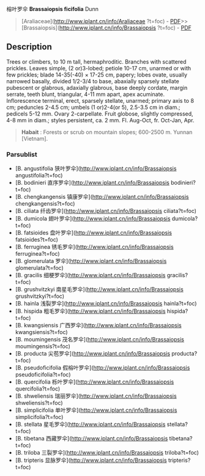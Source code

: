 榕叶罗伞 **Brassaiopsis ficifolia** Dunn

> [Araliaceae](http://www.iplant.cn/info/Araliaceae ?t=foc) - [PDF](http://iplant.cn/foc/pdf/Araliaceae.pdf)>>[Brassaiopsis](http://www.iplant.cn/info/Brassaiopsis ?t=foc) - [PDF](http://www.iplant.cn/foc/pdf/Brassaiopsis.pdf)

## Description

Trees or climbers, to 10 m tall, hermaphroditic. Branches with scattered prickles. Leaves simple, (2 or)3-lobed; petiole 10-17 cm, unarmed or with few prickles; blade 14-35(-40) × 17-25 cm, papery; lobes ovate, usually narrowed basally, divided 1/2-3/4 to base, abaxially sparsely stellate pubescent or glabrous, adaxially glabrous, base deeply cordate, margin serrate, teeth blunt, triangular, 4-11 mm apart, apex acuminate. Inflorescence terminal, erect, sparsely stellate, unarmed; primary axis to 8 cm; peduncles 2-4.5 cm; umbels (1 or)2-4(or 5), 2.5-3.5 cm in diam.; pedicels 5-12 mm. Ovary 2-carpellate. Fruit globose, slightly compressed, 4-8 mm in diam.; styles persistent, ca. 2 mm. Fl. Aug-Oct, fr. Oct-Jan, Apr.

> **Habait** : 
> Forests or scrub on mountain slopes; 600-2500 m. Yunnan [Vietnam].

### Parsublist

* [B.  angustifolia  狭叶罗伞](http://www.iplant.cn/info/Brassaiopsis angustifolia?t=foc)
* [B.  bodinieri  直序罗伞](http://www.iplant.cn/info/Brassaiopsis bodinieri?t=foc)
* [B.  chengkangensis  镇康罗伞](http://www.iplant.cn/info/Brassaiopsis chengkangensis?t=foc)
* [B.  ciliata  纤齿罗伞](http://www.iplant.cn/info/Brassaiopsis ciliata?t=foc)
* [B.  dumicola  翅叶罗伞](http://www.iplant.cn/info/Brassaiopsis dumicola?t=foc)
* [B.  fatsioides  盘叶罗伞](http://www.iplant.cn/info/Brassaiopsis fatsioides?t=foc)
* [B.  ferruginea  锈毛罗伞](http://www.iplant.cn/info/Brassaiopsis ferruginea?t=foc)
* [B.  glomerulata  罗伞](http://www.iplant.cn/info/Brassaiopsis glomerulata?t=foc)
* [B.  gracilis  细梗罗伞](http://www.iplant.cn/info/Brassaiopsis gracilis?t=foc)
* [B.  grushvitzkyi  南星毛罗伞](http://www.iplant.cn/info/Brassaiopsis grushvitzkyi?t=foc)
* [B.  hainla  浅裂罗伞](http://www.iplant.cn/info/Brassaiopsis hainla?t=foc)
* [B.  hispida  粗毛罗伞](http://www.iplant.cn/info/Brassaiopsis hispida?t=foc)
* [B.  kwangsiensis  广西罗伞](http://www.iplant.cn/info/Brassaiopsis kwangsiensis?t=foc)
* [B.  moumingensis  茂名罗伞](http://www.iplant.cn/info/Brassaiopsis moumingensis?t=foc)
* [B.  producta  尖苞罗伞](http://www.iplant.cn/info/Brassaiopsis producta?t=foc)
* [B.  pseudoficifolia  假榕叶罗伞](http://www.iplant.cn/info/Brassaiopsis pseudoficifolia?t=foc)
* [B.  quercifolia  栎叶罗伞](http://www.iplant.cn/info/Brassaiopsis quercifolia?t=foc)
* [B.  shweliensis  瑞丽罗伞](http://www.iplant.cn/info/Brassaiopsis shweliensis?t=foc)
* [B.  simplicifolia  单叶罗伞](http://www.iplant.cn/info/Brassaiopsis simplicifolia?t=foc)
* [B.  stellata  星毛罗伞](http://www.iplant.cn/info/Brassaiopsis stellata?t=foc)
* [B.  tibetana  西藏罗伞](http://www.iplant.cn/info/Brassaiopsis tibetana?t=foc)
* [B.  triloba  三裂罗伞](http://www.iplant.cn/info/Brassaiopsis triloba?t=foc)
* [B.  tripteris  显脉罗伞](http://www.iplant.cn/info/Brassaiopsis tripteris?t=foc)
